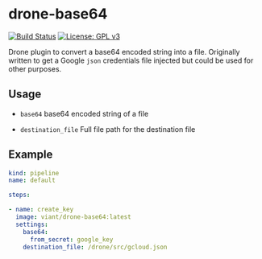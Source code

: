 # drone-base64
[![Build Status](https://cloud.drone.io/api/badges/viant/drone-base64/status.svg)](https://cloud.drone.io/viant/drone-base64)
[![License: GPL v3](https://img.shields.io/badge/License-GPLv3-blue.svg)](https://github.com/viant/drone-base64/blob/master/LICENSE)

Drone plugin to convert a base64 encoded string into a file. Originally written to get a Google `json` credentials file injected but could be used for other purposes.

## Usage

* `base64` base64 encoded string of a file

* `destination_file` Full file path for the destination file

## Example

```yaml
kind: pipeline
name: default

steps:

- name: create_key
  image: viant/drone-base64:latest
  settings:
    base64:
      from_secret: google_key
    destination_file: /drone/src/gcloud.json
```
